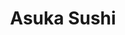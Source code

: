 ---
layout: place
title: "Asuka Sushi"
permalink: /new-york/new-york/asuka-sushi.html
stateAbbr: NY
stateName: New York
cityName: New York
seo:
  name: "Asuka Sushi"
  type: Restaurant
  links: null
description: "Asuka Sushi serves delicious sushi in New York, New York. Try fresh Japanese dishes for a great dining experience. "
place_id: ChIJ9QDTS7pZwokRIvmI06SFf9o
photos:
  - name: >-
      places/ChIJ9QDTS7pZwokRIvmI06SFf9o/photos/AeeoHcKTgV39m1YtDUl6zno-1-TEQUTv-ZMce_sglLYwOicsaOBWtx-qxG-XM8PnWIq2Eu_MOB5SPm8863tSrWyIvhpJngbJH0WXkDSVFlIi6KODhLC3EJwJIFXwfu_8aSnqyuNNrXcb1i4weUcn1rtt-SgvJqvmAzO4IpbZFx8srrB5vDWa_-hUBrtlmra9rLM5ERltT9uNki1Sr031jhx0MAUxo_JTXRzzLGsd5QbNDNWh3dmB1uYiU-N6AsPdZplF6aZAbwCyElRsq9SCWj1RxpJNSMOldOp7QBpam8zZOlyvzbRk9cI-hQqVlpla-tv9wL6AtSc_9IlZRvjzQXx2-z4qmLRl0BW1GbT2CACT3kwVRndRj3D2zbag1HySIprgunWe7-l0bTAG6fnHPY8hFM0_80Gzn5L9GRQs-h7b8eU5gZnn
    widthPx: 4032
    heightPx: 3024
    authorAttributions:
      - displayName: Daniel Donnelly
        uri: https://maps.google.com/maps/contrib/108275544038416025794
        photoUri: >-
          https://lh3.googleusercontent.com/a-/ALV-UjVUO_EECVllYZoC0NYK1jHbOx4GuQDmz7ItLnGfyoMbjQzDK7p5pA=s100-p-k-no-mo
    flagContentUri: >-
      https://www.google.com/local/imagery/report/?cb_client=maps_api_places.places_api&image_key=!1e10!2sCIHM0ogKEICAgIC-qMjghQE&hl=en-US
    googleMapsUri: >-
      https://www.google.com/maps/place//data=!3m4!1e2!3m2!1sCIHM0ogKEICAgIC-qMjghQE!2e10!4m2!3m1!1s0x89c259ba4bd300f5:0xda7f85a4d388f922
  - name: >-
      places/ChIJ9QDTS7pZwokRIvmI06SFf9o/photos/AeeoHcJbkRt7UHw0RvG0lgiaAOE4XixkmOUZvXOpBV6ljdeNdUjIa9ljKUjIvpTrrE_KtRKgyTZb8sC544qvKZXYWPuZ66-VVBuoYiEGmr1ip6futTVmAmJZ0mVhwZbj3hLsLvjfcz9yYZMiDDpsys2589HaspgEAQ1s6kiVpXQRAl-3Nl3tgV-pDRapIyGn_8ZCfJW73nZz5uTfEkUl_4Cg96a0o9VVKtKkDFm43_UJyRhkzfmGkAOM9IXnZN_0aKxDWf987RHfVhUR_EqqRdfKwuYt6zzbbBm5h0oHEmHVmYmy2TZ-ocO0oY8Ujz2-iSye-_CHNFbRnro-RbbLS7EjXpTR5TTI-knHmaesaDnZ5m1HCfRL_0uOgsYK3A_NR_N7x7CLtTL6B9LuE_LoMuzde1ZQzBC113aCiA24PPpO5uHdtkqT
    widthPx: 4800
    heightPx: 3600
    authorAttributions:
      - displayName: Todd NYCity
        uri: https://maps.google.com/maps/contrib/113379311606484521162
        photoUri: >-
          https://lh3.googleusercontent.com/a-/ALV-UjXp7aP0hIiYNRQhuY7_a9lRqabfZnHRMvh6imOBpcBC4pyKU5L5=s100-p-k-no-mo
    flagContentUri: >-
      https://www.google.com/local/imagery/report/?cb_client=maps_api_places.places_api&image_key=!1e10!2sCIHM0ogKEICAgID2upnN-QE&hl=en-US
    googleMapsUri: >-
      https://www.google.com/maps/place//data=!3m4!1e2!3m2!1sCIHM0ogKEICAgID2upnN-QE!2e10!4m2!3m1!1s0x89c259ba4bd300f5:0xda7f85a4d388f922
  - name: >-
      places/ChIJ9QDTS7pZwokRIvmI06SFf9o/photos/AeeoHcJKbq7Ul40iNoSOOYsVAm4L0EiK4Xa95Hha6MLp1tbMPA3-QlvGketkcFvxlArUdRG8m6VNSoVF46BswwU534PbLM1SWfGZQWhqOJ0SwIFT19pjScBVmDI0GTxyl1vx5de_7kWDwGK5_IEaKGvtFsHdcLUOXOol1AW0lB-dVOVd3YaeuD8PKc7QPx-aoiXHA4RZjcRB6R2Fup62Ex7osxJ2cBr-8o3dXRH6K3aZASrSv1EFr-dc5trMYTWB-6Xozxnes6VMoKamdWR-lQYnO4zRGbwkL6GbW6DBBb9yclWH8oZedsye6maJgYAILPqv2gvBvd05vD_9-GOXzEdEdcPgxX77Z8pQgPdQCr4YhU4-lNGo6KxOYsVjC1zgvxb01a8V8qVWleFe_dRyXZTFoTXbblZgm9vQR6tATeKCa85wY7h0WE8KW2nXKWpto_6I
    widthPx: 4032
    heightPx: 3024
    authorAttributions:
      - displayName: Kevin F
        uri: https://maps.google.com/maps/contrib/109606164999535533354
        photoUri: >-
          https://lh3.googleusercontent.com/a-/ALV-UjWbW_GcAvwj5MFGciDTLK8WSkXa29-weyiLVhwcH3JbM5EICz2m=s100-p-k-no-mo
    flagContentUri: >-
      https://www.google.com/local/imagery/report/?cb_client=maps_api_places.places_api&image_key=!1e10!2sCIABIhADycKzCRwc5mfVaAwADufq&hl=en-US
    googleMapsUri: >-
      https://www.google.com/maps/place//data=!3m4!1e2!3m2!1sCIABIhADycKzCRwc5mfVaAwADufq!2e10!4m2!3m1!1s0x89c259ba4bd300f5:0xda7f85a4d388f922
  - name: >-
      places/ChIJ9QDTS7pZwokRIvmI06SFf9o/photos/AeeoHcI203Metm4ijDBHVpHOF6SXMzsPx68gGEvjmW4NyWGRkx5hzuxY-YfGx43ylZF016zxA6EMfC_4x1NuSih7uoOuVoG-5uZ4B_dy-lv9n8szOTFmtDpyJ1T0NtIvLzllVaQjmF1fTmlM-UcXm1hZ_bcUx7O321YgKY53-jFsF1rCp3RNlZMGaCfXJ932W_4vwulejDR1WcfG3BPcPGHptmZsSbnMflDOfCzeiNsi_Ony35YMVItf_OfskfAo2u5aEdJLxH0zsvWMP_O1IUUKVx6gxClN5IYzBzoCGRl7n-fYs9o94AWZueyNihjVcoUWcUOOygb-V5CiFd-EHbUpS892Dicl3lm7ouhI6h1gwoi3LyAv6bexcHqHNqQW6vZl86rjws9RTjfA6P9gpAIL9cv0_RMDhr3h8hJXgG7kdZboWg
    widthPx: 3024
    heightPx: 3024
    authorAttributions:
      - displayName: Jes Lewis
        uri: https://maps.google.com/maps/contrib/112632282033086004022
        photoUri: >-
          https://lh3.googleusercontent.com/a-/ALV-UjWvLWfWkjz-9qbTKBJCqy-Vg4pJtc4V-sTXbMDVFGUspAEKbjwB=s100-p-k-no-mo
    flagContentUri: >-
      https://www.google.com/local/imagery/report/?cb_client=maps_api_places.places_api&image_key=!1e10!2sCIHM0ogKEICAgIDHtun_Aw&hl=en-US
    googleMapsUri: >-
      https://www.google.com/maps/place//data=!3m4!1e2!3m2!1sCIHM0ogKEICAgIDHtun_Aw!2e10!4m2!3m1!1s0x89c259ba4bd300f5:0xda7f85a4d388f922
  - name: >-
      places/ChIJ9QDTS7pZwokRIvmI06SFf9o/photos/AeeoHcIQowyS07NrtSFKv2tdZRJWkeIwdf1emXdXAFp8Xa-_E8091qLz4pnjHocVQUXzi8Ea5D9CG8Mag2LuzaSxwWzXGzJMwcERByv6YApy0IE_VD9fg0XRO4XJetcRIKL4tzUJa1OtOdhRmLqIESo4DcpkwubtfiF9xyVTU1tGvre4OFzHvrdYX1j2W05xNP07HW8kZbLQQy7J_hXmE-6ghWZaiCERE36G7oFwFMLwd_3DnpNVovFmitsKn6AiLP_8JxFz8kdd-ImTcRc2qtzOYxM9puMI0lj6eBmbKlP3g2xaeDxLf8CeIdbCV_LpB4FUZtuL1H0_eGaT1ZCuzCMZa3bX59rwwmeZeQjH-qwQL2fwbg0PeXYkDNFAxsDdacIs4kfRwVogCv5IiFP693_W95qKz8ATjxjc3DU1pUqL5__lwXhQ
    widthPx: 3000
    heightPx: 4000
    authorAttributions:
      - displayName: Catherine Utterback
        uri: https://maps.google.com/maps/contrib/107625339517648912047
        photoUri: >-
          https://lh3.googleusercontent.com/a/ACg8ocK49jfIDdlge_TE_F4fnebJFoXSr3GsDez-Kv1TVfX-wmod5g=s100-p-k-no-mo
    flagContentUri: >-
      https://www.google.com/local/imagery/report/?cb_client=maps_api_places.places_api&image_key=!1e10!2sCIHM0ogKEICAgIC_hpSlowE&hl=en-US
    googleMapsUri: >-
      https://www.google.com/maps/place//data=!3m4!1e2!3m2!1sCIHM0ogKEICAgIC_hpSlowE!2e10!4m2!3m1!1s0x89c259ba4bd300f5:0xda7f85a4d388f922
  - name: >-
      places/ChIJ9QDTS7pZwokRIvmI06SFf9o/photos/AeeoHcLV_OvVVALDfcqL-cRLtmhu-kbKxUnBSJ1zNjifgpKOh3M6HOLcz-kFxM4D2km_AQ-DMCQaxKd3a1TPvYy57TMEEMsoRSA3RJ5a395XWxS9dIt3fm2O1_Il7vMvyfwYSwRULuxPJlGLup367Rm_tTevFhG113zaqaQ8ivLGw9Qcw3D5bhhCHVovQvoJZgbiTYYWaz2LtvOwDMH9xZTQAIkt4vdg6SVLgK2hY-O0n3X74vu0v-hqdEr_5hwcMULLJiOrxbcSLsyb9gSi4drFtVKRyXRXgWx5urq2Yf0K1YLze5ptb-wYb01XwufsqCswuiRTs5u46W7VAwqthXxATG2t-bsWUBQYquhaOsoP7wuOjOOxLIQcuSAxZsWqoC_Yv-4YKYQcjvjKU6UrirUOqm30LQVZBiI5N6KdXgl2PqdjyetE
    widthPx: 4032
    heightPx: 3024
    authorAttributions:
      - displayName: John Kennedy
        uri: https://maps.google.com/maps/contrib/104694443462306431174
        photoUri: >-
          https://lh3.googleusercontent.com/a-/ALV-UjXt9b9x4cjYKu70o5DKydoVd5llYM5-xissJBx-FD3Y2Ltvv_EH8Q=s100-p-k-no-mo
    flagContentUri: >-
      https://www.google.com/local/imagery/report/?cb_client=maps_api_places.places_api&image_key=!1e10!2sCIHM0ogKEICAgICj7uj3gwE&hl=en-US
    googleMapsUri: >-
      https://www.google.com/maps/place//data=!3m4!1e2!3m2!1sCIHM0ogKEICAgICj7uj3gwE!2e10!4m2!3m1!1s0x89c259ba4bd300f5:0xda7f85a4d388f922
  - name: >-
      places/ChIJ9QDTS7pZwokRIvmI06SFf9o/photos/AeeoHcL3eTtNlgsR52yiYBTOx8YQLaeMX0SvrAH-AYK-tST7-CEtcdUzn7GdMwY3402v4pdybdSKvPBI2aCN4XCVPJ99recXLBoE5YHyJdpkruMIMRxMF-ze2cVLmzU40b41peDGwDi8hObZ_mDE8EYePHYDILvx4187kD80bcMH6rz6jFT5lAIc94f6XekbnblWgb5VBIiuImIan8mrzUtZ0Ta56-DrcMquOY149oj_Cnz7847E-xyn1sdT_QWQxQtj2vBnVbzQjnlE1N0JArnBNlChnLUcOELfnNE5FxH3IuqHLu31EsF7lNNrYLbjtm8HHpzU5HcrJIj5auG05vwVw2BXvs82fagvrXLxgU8BZI0moFdwukjrKg1FzEHw6fQDPLpQ8VlgBViw7lxRa8gNDpRH7tYT89EsfmlIwe7RP2_341o
    widthPx: 3024
    heightPx: 4032
    authorAttributions:
      - displayName: John Sanchez
        uri: https://maps.google.com/maps/contrib/113328692033239307214
        photoUri: >-
          https://lh3.googleusercontent.com/a-/ALV-UjW2tJ-lnWuRD8x9jOYDe5NVQfmjEOq7X8XIFTPK5P0H5a9Q6Auoug=s100-p-k-no-mo
    flagContentUri: >-
      https://www.google.com/local/imagery/report/?cb_client=maps_api_places.places_api&image_key=!1e10!2sCIHM0ogKEICAgICLqoDPhAE&hl=en-US
    googleMapsUri: >-
      https://www.google.com/maps/place//data=!3m4!1e2!3m2!1sCIHM0ogKEICAgICLqoDPhAE!2e10!4m2!3m1!1s0x89c259ba4bd300f5:0xda7f85a4d388f922
  - name: >-
      places/ChIJ9QDTS7pZwokRIvmI06SFf9o/photos/AeeoHcJ9hBIcUuMYl4QRJRIl0b3o3dsYKCsZ4OPi70HX2nWPhdeVAGIYkprQWYA3DtwAMNhuaC7vZ3j6uHGFwwVTLaYSgzArSr-u4zrrwRoIsBz_ZlvXpsr6jiAEBuAJyVjG3vU0O3rBzrmN_C7GIhDpIbDPaeGl4ysY9y0hIz6L8Hr1_SQOpihUbVqtjj_o4hCMNOhVpd676Vj2kxd8JR3J0C2zhyOdbVI-Dq_VGD_5FXXB3t9lGZG1rtNUClsxDVaDYz-5iqA_XNi8kPdwBHN12FmyHI6t_wB8lKpsL4zGwyM6t7MljDHMA78QaM2tyCh0NzjsKc1Uk8Z131jf73IegrCByhUFYrChob8kqPQIaqttvqbr3mcSYrDHjzBxDb18eJTEJfZyWgc0C5rBx-uFLloYkh1HNaSmEbM8zkKAX5l8Ww
    widthPx: 3000
    heightPx: 4000
    authorAttributions:
      - displayName: Anthony Parris
        uri: https://maps.google.com/maps/contrib/110855992536886505410
        photoUri: >-
          https://lh3.googleusercontent.com/a-/ALV-UjVwVolxERrGAih8K4qqfnPbldBzFmmg9CdW8MoiIqJ_q3hxX_HNow=s100-p-k-no-mo
    flagContentUri: >-
      https://www.google.com/local/imagery/report/?cb_client=maps_api_places.places_api&image_key=!1e10!2sCIHM0ogKEICAgICn3eeAdA&hl=en-US
    googleMapsUri: >-
      https://www.google.com/maps/place//data=!3m4!1e2!3m2!1sCIHM0ogKEICAgICn3eeAdA!2e10!4m2!3m1!1s0x89c259ba4bd300f5:0xda7f85a4d388f922
  - name: >-
      places/ChIJ9QDTS7pZwokRIvmI06SFf9o/photos/AeeoHcIjS-dTLBJ6AqZ0Ex4tozGI3V4fqBRHDdVF2qYZKxbpbuPf0heZEnwY94W2WJMO-L5mjfLdJuulThOMT3COhYLXka3mBwQAt9o2ivNgV-I-lkxyQP4KaEaWr2mjv3e499kRtw5ZVkjhaoTic_PGbR9iRSSyd1ciKSOjgGt0i-XGrigsSCxDiYZ5BbGBSKieHtkInI0Ap40HcJmXUQOW3wSkZkqQXh5NW5QE6IWZoFL8BJltnOOKgykLU2An7cpXRa6qcIge3JJZC5Z_meeKwh175fisGHCZvUHiz-1mI3jQZtvv3hu00uLgpHVQZfxs2EIfaOZRTH6gFkkTYSXFeTPUI3H6T8SwjU0snGjdctuwmQgiPGqyeHfVDejb7JgFykc0Q-RMaf3Nu3djgDoRGgnf76nhHtqFgGdFkdWTtDJx4Q
    widthPx: 3000
    heightPx: 4000
    authorAttributions:
      - displayName: Crissibeth Cooper
        uri: https://maps.google.com/maps/contrib/105280946035097287477
        photoUri: >-
          https://lh3.googleusercontent.com/a-/ALV-UjWx67fKQi0lvlw8VtvamweHdfex5WtZkIhUo_Gm7vwqXBLQqCu-vQ=s100-p-k-no-mo
    flagContentUri: >-
      https://www.google.com/local/imagery/report/?cb_client=maps_api_places.places_api&image_key=!1e10!2sCIHM0ogKEICAgID50ZTcaA&hl=en-US
    googleMapsUri: >-
      https://www.google.com/maps/place//data=!3m4!1e2!3m2!1sCIHM0ogKEICAgID50ZTcaA!2e10!4m2!3m1!1s0x89c259ba4bd300f5:0xda7f85a4d388f922
  - name: >-
      places/ChIJ9QDTS7pZwokRIvmI06SFf9o/photos/AeeoHcKoo0oweTVkon6nvCJF7rgBFLv3Ku7Eegobv0-M2se2DSApMt1AjHLa9lEpqOzKwUophknIYXlLpxmFrCz-QRvUZmHnGQEbHLFkNHm2Kbfo62JL8miUy_tYGMl-kvHdKjRVwGxCZZ99Appo5OrKyCm4F7Mp0M6ktfiLqvS_bmWHVlidTzKvS5L_wL4dRK1zTXvqK5ytk9M03HNATjZ39E3LhkTnSzxNcvqbeQW7qIVeDIid5VyAr_jaqfEUFBo5cGPINnp6sahBXcBMwq10KH6wD4I7MXGHKJfhC1IdoNfXrm4w-HeB9NnFIg0GocHn0WdH0g5VINL1dXPyPCqW59FD9bON9Ot7UXUkUYPlLxNAdCQzgJMFg87wMkdZ-kObvvSGDrLmj6bDKEfbp9pVOwmmprdky3M1_gFXfmYTpEhkgA
    widthPx: 4800
    heightPx: 3600
    authorAttributions:
      - displayName: Ignacio Burgo
        uri: https://maps.google.com/maps/contrib/101024577992799678413
        photoUri: >-
          https://lh3.googleusercontent.com/a/ACg8ocLRTbtDXrEjRiV_EzoUS8dfm31QG0C6n1Qsyka6O88dvHa2ww=s100-p-k-no-mo
    flagContentUri: >-
      https://www.google.com/local/imagery/report/?cb_client=maps_api_places.places_api&image_key=!1e10!2sCIHM0ogKEICAgICroenifw&hl=en-US
    googleMapsUri: >-
      https://www.google.com/maps/place//data=!3m4!1e2!3m2!1sCIHM0ogKEICAgICroenifw!2e10!4m2!3m1!1s0x89c259ba4bd300f5:0xda7f85a4d388f922
address: 300 W 23rd St, New York, NY 10011, USA
street: 300 W 23rd St
city: New York
state: NY
zip: '10011'
country: USA
neighborhood: null
latitude: '40.745342'
longitude: '-73.999017'
accessibility_options:
  wheelchairAccessibleParking: false
  wheelchairAccessibleEntrance: true
  wheelchairAccessibleRestroom: true
  wheelchairAccessibleSeating: true
business_status: OPERATIONAL
name: Asuka Sushi
google_maps_links:
  directionsUri: >-
    https://www.google.com/maps/dir//''/data=!4m7!4m6!1m1!4e2!1m2!1m1!1s0x89c259ba4bd300f5:0xda7f85a4d388f922!3e0
  placeUri: https://maps.google.com/?cid=15744449765280643362
  writeAReviewUri: >-
    https://www.google.com/maps/place//data=!4m3!3m2!1s0x89c259ba4bd300f5:0xda7f85a4d388f922!12e1
  reviewsUri: >-
    https://www.google.com/maps/place//data=!4m4!3m3!1s0x89c259ba4bd300f5:0xda7f85a4d388f922!9m1!1b1
  photosUri: >-
    https://www.google.com/maps/place//data=!4m3!3m2!1s0x89c259ba4bd300f5:0xda7f85a4d388f922!10e5
primary_type: Sushi Restaurant
opening_hours:
  regular: null
  current: null
secondary_opening_hours:
  regular:
    weekdayDescriptions: null
    type: null
  current:
    weekdayDescriptions: null
    type: null
phone: null
price_level: null
price_range: null
rating: null
rating_count: 0
website: null
reviews: null
parking_options: null
payment_options: null
allow_dogs: null
curbside_pickup: null
delivery: null
dine_in: null
good_for_children: null
good_for_groups: null
good_for_sports: null
live_music: null
menu_for_children: null
outdoor_seating: null
reservable: null
restroom: null
serves_beer: null
serves_breakfast: null
serves_brunch: null
serves_cocktails: null
serves_coffee: null
serves_dinner: null
serves_dessert: null
serves_lunch: null
serves_vegetarian_food: null
serves_wine: null
takeout: null
summary: null

---
